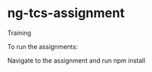 # ng-tcs-assignment
Training

To run the assignments:

Navigate to the assignment and run npm install
